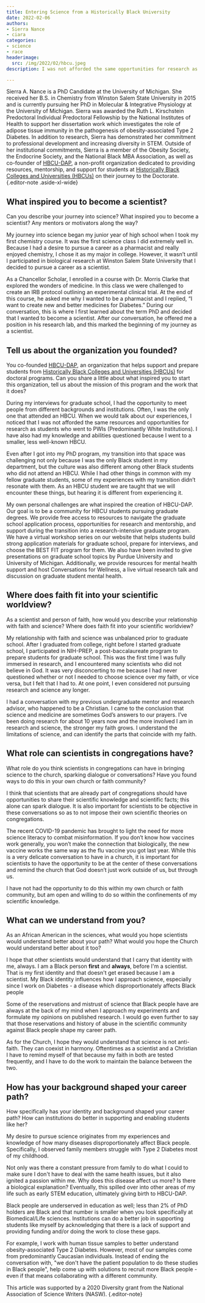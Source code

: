 ```yaml
---
title: Entering Science from a Historically Black University
date: 2022-02-06
authors:
- Sierra Nance
- ciara
categories:
- science
- race  
headerimage:
  src: /img/2022/02/hbcu.jpeg
description: I was not afforded the same opportunities for research as students who went to other institutions. My knowledge and abilities were questioned because I went to a smaller, less well-known HBCU. 

---
```




Sierra A. Nance is a PhD Candidate at the University of Michigan. She received her B.S. in Chemistry from Winston Salem State University in 2015 and is currently pursuing her PhD in Molecular & Integrative Physiology at the University of Michigan. Sierra was awarded the Ruth L. Kirschstein Predoctoral Individual Predoctoral Fellowship by the National Institutes of Health to support  her dissertation work which investigates the role of adipose tissue immunity in the pathogenesis of obesity-associated Type 2 Diabetes. In addition to research, Sierra has demonstrated her commitment to professional development and increasing diversity in STEM. Outside of her institutional commitments, Sierra is a member of the Obesity Society, the Endocrine Society, and the National Black MBA Association, as well as co-founder of [HBCU-DAP](https://www.hbcudap.com/), a non-profit organization dedicated to providing resources, mentorship, and support for students at [Historically Black Colleges and Universities (HBCUs)](https://en.wikipedia.org/wiki/Historically_black_colleges_and_universities)  on their journey to the Doctorate.
{.editor-note .aside-xl-wide} 



<div class="article-question ">

## What inspired you to become a scientist?

Can you describe your journey into science? What inspired you to become a scientist? Any mentors or motivators along the way?

</div>

My journey into science began my junior year of high school when I took my first chemistry course. It was the first science class I did extremely well in. Because I had a desire to pursue a career as a pharmacist and really enjoyed chemistry, I chose it as my major in college. However, it wasn’t until I participated in biological research at Winston Salem State University that I decided to pursue a career as a scientist. 

As a Chancellor Scholar, I enrolled in a course with Dr. Morris Clarke that explored the wonders of medicine. In this class we were challenged to create an IRB protocol outlining an experimental clinical trial. At the end of this course, he asked me why I wanted to be a pharmacist and I replied, “I want to create new and better medicines for Diabetes.” During our conversation, this is where I first learned about the term PhD and decided that I wanted to become a scientist. After our conversation, he offered me a position in his research lab, and this marked the beginning of my journey as a scientist. 


<div class="article-question">

## Tell us about the organization you founded? 

You co-founded [HBCU-DAP](https://www.hbcudap.com/), an organization that helps support and prepare students from [Historically Black Colleges and Universities (HBCUs)](https://en.wikipedia.org/wiki/Historically_black_colleges_and_universities) for doctoral programs. Can you share a little about what inspired you to start this organization, tell us about the mission of this program and the work that it does?

</div>




During my interviews for graduate school, I had the opportunity to meet people from different backgrounds and institutions. Often, I was the only one that attended an HBCU. When we would talk about our experiences, I noticed that I was not afforded the same resources and opportunities for research as students who went to PWIs (Predominantly White Institutions). I have also had my knowledge and abilities questioned because I went to a smaller, less well-known HBCU. 

Even after I got into my PhD program, my transition into that space was challenging not only because I was the only Black student in my department, but the culture was also different among other Black students who did not attend an HBCU. While I had other things in common with my fellow graduate students, some of my experiences with my transition didn’t resonate with them. As an HBCU student we are taught that we will encounter these things, but hearing it is different from experiencing it. 

My own personal challenges are what inspired the creation of HBCU-DAP. Our goal is to be a community for HBCU students pursuing graduate degrees. We provide free access to resources to navigate the graduate school application process, opportunities for research and mentorship, and support during the transition into a research-intensive graduate program. We have a virtual workshop series on our website that helps students build strong application materials for graduate school, prepare for interviews, and choose the BEST FIT program for them. We also have been invited to give presentations on graduate school topics by Purdue University and University of Michigan. Additionally, we provide resources for mental health support and host Conversations for Wellness, a live virtual research talk and discussion on graduate student mental health.


<div class="article-question">

##  Where does faith fit into your scientific worldview?

As a scientist and person of faith, how would you describe your relationship with faith and science? Where does faith fit into your scientific worldview?

</div>


My relationship with faith and science was unbalanced prior to graduate school. After I graduated from college, right before I started graduate school, I participated in NIH-PREP, a post-baccalaureate program to prepare students for graduate school. This was the first time I was fully immersed in research, and I encountered many scientists who did not believe in God. It was very disconcerting to me because I had never questioned whether or not I needed to choose science over my faith, or vice versa, but I felt that I had to. At one point, I even considered not pursuing research and science any longer. 

I had a conversation with my previous undergraduate mentor and research advisor, who happened to be a Christian. I came to the conclusion that science and medicine are sometimes God’s answers to our prayers. I’ve been doing research for about 10 years now and the more involved I am in research and science, the stronger my faith grows. I understand the limitations of science, and can identify the parts that coincide with my faith. 



<div class="article-question">

## What role can scientists in congregations have?

What role do you think scientists in congregations can have in bringing science to the church, sparking dialogue or conversations? Have you found ways to do this in your own church or faith community?

</div>


I think that scientists that are already part of congregations should have opportunities to share their scientific knowledge and scientific facts; this alone can spark dialogue. It is also important for scientists to be objective in these conversations so as to not impose their own scientific theories on congregations. 

The recent COVID-19 pandemic has brought to light the need for more science literacy to combat misinformation. If you don’t know how vaccines work generally, you won’t make the connection that biologically, the new vaccine works the same way as the flu vaccine you got last year. While this is a very delicate conversation to have in a church, it is important for scientists to have the opportunity to be at the center of these conversations and remind the church that God doesn’t just work outside of us, but through us.

I have not had the opportunity to do this within my own church or faith community, but am open and willing to do so within the confinements of my scientific knowledge.


<div class="article-question">

## What can we understand from you?

As an African American in the sciences, what would you hope scientists would understand better about your path? What would you hope the Church would understand better about it too?

</div>


I hope that other scientists would understand that I carry that identity with me, always. I am a Black person **first** and **always**, before I'm a scientist. That is my first identity and that doesn't get erased because I am a scientist. My Black identity influences how I approach science, especially since I work on Diabetes - a disease which disproportionately affects Black people

Some of the reservations and mistrust of science that Black people have are always at the back of my mind when I approach my experiments and formulate my opinions on published research. I would go even further to say that those reservations and history of abuse in the scientific community against Black people shape my career path.

As for the Church, I hope they would understand that science is not anti-faith. They can coexist in harmony. Oftentimes as a scientist and a Christian I have to remind myself of that because my faith in both are tested frequently, and I have to do the work to maintain the balance between the two.

<div class="article-question">

## How has your background shaped your career path?

How specifically has your identity and background shaped your career path? How can institutions do better in supporting and enabling students like her?

</div>



My desire to pursue science originates from my experiences and knowledge of how many diseases disproportionately affect Black people. Specifically, I observed family members struggle with Type 2 Diabetes most of my childhood. 

Not only was there a constant pressure from family to do what I could to make sure I don't have to deal with the same health issues, but it also ignited a passion within me. Why does this disease affect us more? Is there a biological explanation? Eventually, this spilled over into other areas of my life such as early STEM education, ultimately giving birth to HBCU-DAP. 

Black people are underserved in education as well; less than 2% of PhD holders are Black and that number is smaller when you look specifically at Biomedical/Life sciences. Institutions can do a better job in supporting students like myself by acknowledging that there is a lack of support and providing funding and/or doing the work to close these gaps. 

For example, I work with human tissue samples to better understand obesity-associated Type 2 Diabetes. However, most of our samples come from predominantly Caucasian individuals. Instead of ending the conversation with, "we don't have the patient population to do these studies in Black people", help come up with solutions to recruit more Black people - even if that means collaborating with a different community.

This article was supported by a 2020 Diversity grant from the National Association of Science Writers (NASW).
{.editor-note}
